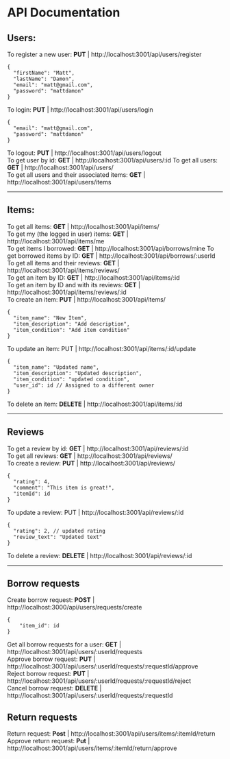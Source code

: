 # API Documentation
## Users:

To register a new user: **PUT** | http://localhost:3001/api/users/register  
```code
{
  "firstName": "Matt",
  "lastName": "Damon",
  "email": "matt@gmail.com",
  "password": "mattdamon"
}
```
To login: **PUT** | http://localhost:3001/api/users/login  
```code
{
  "email": "matt@gmail.com",
  "password": "mattdamon"
}
```  
To logout: **PUT** | http://localhost:3001/api/users/logout  
To get user by id: **GET** | http://localhost:3001/api/users/:id
To get all users: **GET** | http://localhost:3001/api/users/   
To get all users and their associated items:  **GET** | http://localhost:3001/api/users/items   

---

## Items:

To get all items: **GET** | http://localhost:3001/api/items/  
To get my (the logged in user) items: **GET** | http://localhost:3001/api/items/me  
To get items I borrowed: **GET** | http://localhost:3001/api/borrows/mine
To get borrowed items by ID: **GET** | http://localhost:3001/api/borrows/:userId
To get all items and their reviews: **GET** | http://localhost:3001/api/items/reviews/  
To get an item by ID: **GET** | http://localhost:3001/api/items/:id  
To get an item by ID and with its reviews: **GET** | http://localhost:3001/api/items/reviews/:id  
To create an item: **PUT** | http://localhost:3001/api/items/  
```code
{
  "item_name": "New Item",
  "item_description": "Add description",
  "item_condition": "Add item condition"
}
```
To update an item: PUT | http://localhost:3001/api/items/:id/update
```code
{
  "item_name": "Updated name",
  "item_description": "Updated description",
  "item_condition": "updated condition",
  "user_id": id // Assigned to a different owner
}
```
To delete an item: **DELETE** | http://localhost:3001/api/items/:id

---
## Reviews

To get a review by id: **GET** | http://localhost:3001/api/reviews/:id  
To get all reviews: **GET** | http://localhost:3001/api/reviews/  
To create a review: **PUT** | http://localhost:3001/api/reviews/  
```code
{
  "rating": 4,
  "comment": "This item is great!",
  "itemId": id
}
```
To update a review: PUT | http://localhost:3001/api/reviews/:id  
```code
{
  "rating": 2, // updated rating
  "review_text": "Updated text"
}
```
To delete a review: **DELETE** | http://localhost:3001/api/reviews/:id  

---
## Borrow requests
Create borrow request: **POST** | http://localhost:3000/api/users/requests/create
```code
{
	"item_id": id
}
```
Get all borrow requests for a user: **GET** | http://localhost:3001/api/users/:userId/requests  
Approve borrow request: **PUT** | http://localhost:3001/api/users/:userId/requests/:requestId/approve  
Reject borrow request: **PUT** | http://localhost:3001/api/users/:userId/requests/:requestId/reject  
Cancel borrow request: **DELETE** | http://localhost:3001/api/users/:userId/requests/:requestId

## Return requests
Return request: **Post** | http://localhost:3001/api/users/items/:itemId/return  
Approve return request: **Put** | http://localhost:3001/api/users/items/:itemId/return/approve  